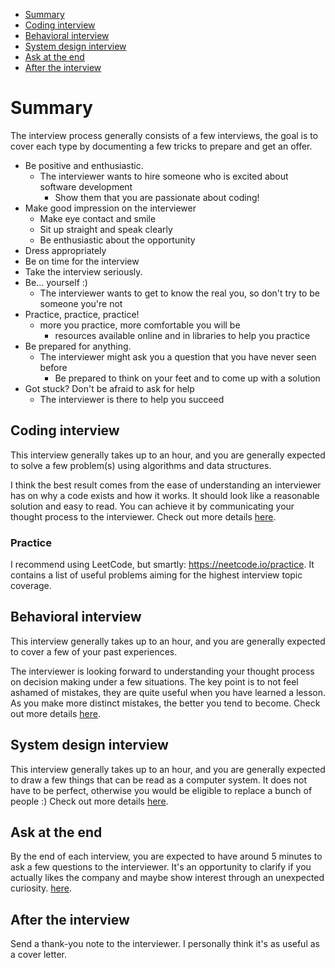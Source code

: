 - [Summary](#summary)
- [Coding interview](#coding-interview)
- [Behavioral interview](#behavioral-interview)
- [System design interview](#system-design-interview)
- [Ask at the end](#ask-at-the-end)
- [After the interview](#after-the-interview)

# Summary

The interview process generally consists of a few interviews, the goal is to cover each type by documenting a few tricks to prepare and get an offer.

- Be positive and enthusiastic.
  - The interviewer wants to hire someone who is excited about software development
    - Show them that you are passionate about coding!
- Make good impression on the interviewer
  - Make eye contact and smile
  - Sit up straight and speak clearly
  - Be enthusiastic about the opportunity
- Dress appropriately
- Be on time for the interview
- Take the interview seriously.
- Be... yourself :)
  - The interviewer wants to get to know the real you, so don't try to be someone you're not
- Practice, practice, practice!
  - more you practice, more comfortable you will be
    - resources available online and in libraries to help you practice
- Be prepared for anything.
  - The interviewer might ask you a question that you have never seen before
    - Be prepared to think on your feet and to come up with a solution
- Got stuck? Don't be afraid to ask for help
  - The interviewer is there to help you succeed

## Coding interview

This interview generally takes up to an hour, and you are generally expected to solve a few problem(s) using algorithms and data structures.

I think the best result comes from the ease of understanding an interviewer has on why a code exists and how it works. It should look like a reasonable solution and easy to read. You can achieve it by communicating your thought process to the interviewer. Check out more details [here](./coding.md).

### Practice

I recommend using LeetCode, but smartly: https://neetcode.io/practice. It contains a list of useful problems aiming for the highest interview topic coverage.

## Behavioral interview

This interview generally takes up to an hour, and you are generally expected to cover a few of your past experiences.

The interviewer is looking forward to understanding your thought process on decision making under a few situations. The key point is to not feel ashamed of mistakes, they are quite useful when you have learned a lesson. As you make more distinct mistakes, the better you tend to become. Check out more details [here](./behavioral.md).

## System design interview

This interview generally takes up to an hour, and you are generally expected to draw a few things that can be read as a computer system. It does not have to be perfect, otherwise you would be eligible to replace a bunch of people :) Check out more details [here](./sysdesign.md).

## Ask at the end

By the end of each interview, you are expected to have around 5 minutes to ask a few questions to the interviewer. It's an opportunity to clarify if you actually likes the company and maybe show interest through an unexpected curiosity. [here](./followup.md).

## After the interview

Send a thank-you note to the interviewer. I personally think it's as useful as a cover letter.
